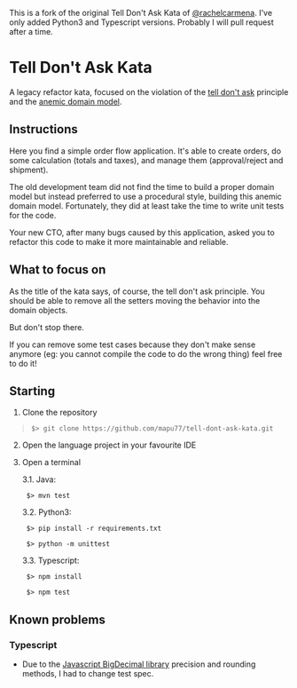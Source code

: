 This is a fork of the original Tell Don't Ask Kata of [@rachelcarmena](https://github.com/rachelcarmena/tell-dont-ask-kata). I've only added Python3 and Typescript versions. Probably I will pull request after a time.

# Tell Don't Ask Kata
A legacy refactor kata, focused on the violation of the [tell don't ask](https://pragprog.com/articles/tell-dont-ask) principle and the [anemic domain model](https://martinfowler.com/bliki/AnemicDomainModel.html).

## Instructions
Here you find a simple order flow application. It's able to create orders, do some calculation (totals and taxes), and manage them (approval/reject and shipment).

The old development team did not find the time to build a proper domain model but instead preferred to use a procedural style, building this anemic domain model.
Fortunately, they did at least take the time to write unit tests for the code.

Your new CTO, after many bugs caused by this application, asked you to refactor this code to make it more maintainable and reliable.

## What to focus on
As the title of the kata says, of course, the tell don't ask principle.
You should be able to remove all the setters moving the behavior into the domain objects.

But don't stop there.

If you can remove some test cases because they don't make sense anymore (eg: you cannot compile the code to do the wrong thing) feel free to do it!

## Starting
1. Clone the repository
> `$> git clone https://github.com/mapu77/tell-dont-ask-kata.git`
2. Open the language project in your favourite IDE
3. Open a terminal

     3.1. Java:

     ` $> mvn test`

     3.2. Python3:

     ` $> pip install -r requirements.txt`

     ` $> python -m unittest`

     3.3. Typescript:

     ` $> npm install`

     ` $> npm test`

## Known problems
### Typescript
- Due to the [Javascript BigDecimal library](https://github.com/royNiladri/js-big-decimal) precision and rounding methods, I had to change test spec.
